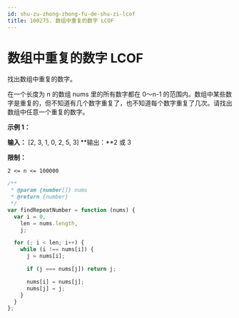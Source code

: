 ```yaml
---
id: shu-zu-zhong-zhong-fu-de-shu-zi-lcof
title: 100275. 数组中重复的数字 LCOF
---
```


# 数组中重复的数字 LCOF

找出数组中重复的数字。

  
在一个长度为 n 的数组 nums 里的所有数字都在 0～n-1 的范围内。数组中某些数字是重复的，但不知道有几个数字重复了，也不知道每个数字重复了几次。请找出数组中任意一个重复的数字。

**示例 1：**

**输入：** \[2, 3, 1, 0, 2, 5, 3] **输出：**2 或 3



**限制：**

`2 <= n <= 100000`



```javascript
/**
 * @param {number[]} nums
 * @return {number}
 */
var findRepeatNumber = function (nums) {
  var i = 0,
    len = nums.length,
    j;

  for (; i < len; i++) {
    while (i !== nums[i]) {
      j = nums[i];

      if (j === nums[j]) return j;

      nums[i] = nums[j];
      nums[j] = j;
    }
  }
};
```